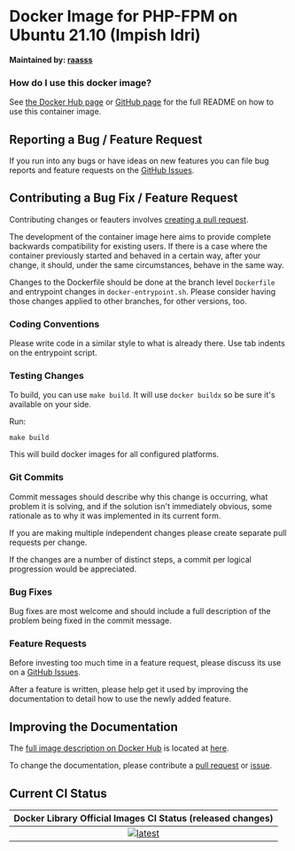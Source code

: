 # Docker Image for PHP-FPM on Ubuntu 21.10 (Impish Idri)

**Maintained by: [raasss](https://github.com/raasss/)**

### How do I use this docker image?

See [the Docker Hub page](https://hub.docker.com/repository/docker/raasss/php-fpm-ubuntu-21.10/general) or [GitHub page](https://github.com/raasss/docker-php-fpm-ubuntu-21.10/blob/main/README.docker.io.md) for the full README on how to use this container image.

## Reporting a Bug / Feature Request

If you run into any bugs or have ideas on new features you can file bug reports and feature requests on the [GitHub Issues](https://github.com/raasss/docker-php-fpm-ubuntu-21.10/issues).

## Contributing a Bug Fix / Feature Request

Contributing changes or feauters involves [creating a pull request](https://github.com/raasss/docker-php-fpm-ubuntu-21.10/pulls).

The development of the container image here aims to provide complete backwards compatibility for existing users. If there is a case where the container previously started and behaved in a certain way, after your change, it should, under the same circumstances, behave in the same way.

Changes to the Dockerfile should be done at the branch level `Dockerfile` and entrypoint changes in `docker-entrypoint.sh`. Please consider having those changes applied to other branches, for other versions, too.

### Coding Conventions

Please write code in a similar style to what is already there. Use tab indents on the entrypoint script.

### Testing Changes

To build, you can use `make build`. It will use `docker buildx` so be sure it's available on your side.

Run:
```
make build
```

This will build docker images for all configured platforms.

### Git Commits

Commit messages should describe why this change is occurring, what problem it is solving, and if the solution isn't immediately obvious, some rationale as to why it was implemented in its current form. 

If you are making multiple independent changes please create separate pull requests per change.

If the changes are a number of distinct steps, a commit per logical progression would be appreciated.

### Bug Fixes

Bug fixes are most welcome and should include a full description of the problem being fixed in the commit message.

### Feature Requests

Before investing too much time in a feature request, please discuss its use on a [GitHub Issues](https://github.com/raasss/docker-php-fpm-ubuntu-21.10/issues).

After a feature is written, please help get it used by improving the documentation to detail how to use the newly added feature.

## Improving the Documentation

The [full image description on Docker Hub](https://hub.docker.com/r/raasss/php-fpm-ubuntu-21.10) is located at [here](https://github.com/raasss/docker-php-fpm-ubuntu-21.10/blob/main/README.docker.io.md).

To change the documentation, please contribute a [pull request](https://github.com/raasss/docker-php-fpm-ubuntu-21.10/pulls) or [issue](https://github.com/raasss/docker-php-fpm-ubuntu-21.10/issues).


## Current CI Status

| Docker Library Official Images CI Status (released changes) |
|:-:|
| [![latest](https://github.com/raasss/docker-php-fpm-ubuntu-21.10/actions/workflows/latest.yml/badge.svg)](https://github.com/raasss/docker-php-fpm-ubuntu-21.10/actions/workflows/latest.yml) |
